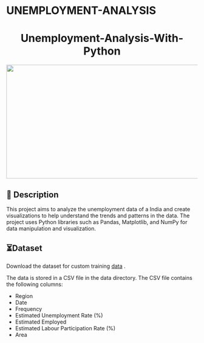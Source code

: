 # UNEMPLOYMENT-ANALYSIS
<h1 align = "center"> Unemployment-Analysis-With-Python </h1>

<img src = "https://github.com/usmanbvp/Unemployment-Analysis-With-Python/assets/119880028/25b1453b-5d76-4f8e-ad7b-986d18048d74" height = "300" width = "1500" >


## 📝 Description
This project aims to analyze the unemployment data of a India and create visualizations to help understand the trends and patterns in the data. The project uses Python libraries such as Pandas, Matplotlib, and NumPy for data manipulation and visualization.

## ⏳Dataset

Download the dataset for custom training [data](data/) . 

The data is stored in a CSV file in the data directory. The CSV file contains the following columns:
- Region
- Date	
- Frequency	
- Estimated Unemployment Rate (%)	
- Estimated Employed	
- Estimated Labour Participation Rate (%)	
- Area


